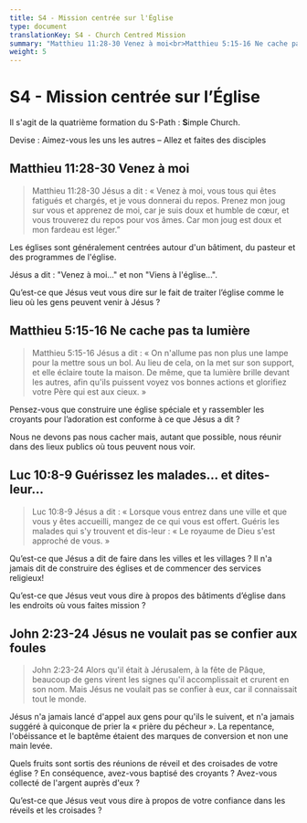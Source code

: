 ```yaml
---
title: S4 - Mission centrée sur l'Église
type: document
translationKey: S4 - Church Centred Mission
summary: "Matthieu 11:28-30 Venez à moi<br>Matthieu 5:15-16 Ne cache pas ta lumière<br>Luc 10:8-9 Guérissez les malades... et dites-leur...<br>John 2:23-24 Jésus ne voulait pas se confier aux foules"
weight: 5
---
```

# S4 - Mission centrée sur l’Église

Il s'agit de la quatrième formation du S-Path : **S**imple Church.

Devise : Aimez-vous les uns les autres – Allez et faites des disciples

## Matthieu 11:28-30 Venez à moi

>   Matthieu 11:28-30 Jésus a dit : « Venez à moi, vous tous qui êtes fatigués et chargés, et je vous donnerai du repos. Prenez mon joug sur vous et apprenez de moi, car je suis doux et humble de cœur, et vous trouverez du repos pour vos âmes. Car mon joug est doux et mon fardeau est léger.”

Les églises sont généralement centrées autour d'un bâtiment, du pasteur et des programmes de l'église.

Jésus a dit : "Venez à moi..." et non "Viens à l'église...".

Qu’est-ce que Jésus veut vous dire sur le fait de traiter l’église comme le lieu où les gens peuvent venir à Jésus ?

## Matthieu 5:15-16 Ne cache pas ta lumière

>   Matthieu 5:15-16 Jésus a dit : « On n'allume pas non plus une lampe pour la mettre sous un bol. Au lieu de cela, on la met sur son support, et elle éclaire toute la maison. De même, que ta lumière brille devant les autres, afin qu'ils puissent voyez vos bonnes actions et glorifiez votre Père qui est aux cieux. »

Pensez-vous que construire une église spéciale et y rassembler les croyants pour l’adoration est conforme à ce que Jésus a dit ?

Nous ne devons pas nous cacher mais, autant que possible, nous réunir dans des lieux publics où tous peuvent nous voir.

## Luc 10:8-9 Guérissez les malades... et dites-leur...

>   Luc 10:8-9 Jésus a dit : « Lorsque vous entrez dans une ville et que vous y êtes accueilli, mangez de ce qui vous est offert. Guéris les malades qui s'y trouvent et dis-leur : « Le royaume de Dieu s'est approché de vous. »

Qu’est-ce que Jésus a dit de faire dans les villes et les villages ? Il n'a jamais dit de construire des églises et de commencer des services religieux!

Qu’est-ce que Jésus veut vous dire à propos des bâtiments d’église dans les endroits où vous faites mission ?

## John 2:23-24 Jésus ne voulait pas se confier aux foules

>   John 2:23-24 Alors qu'il était à Jérusalem, à la fête de Pâque, beaucoup de gens virent les signes qu'il accomplissait et crurent en son nom. Mais Jésus ne voulait pas se confier à eux, car il connaissait tout le monde.

Jésus n'a jamais lancé d'appel aux gens pour qu'ils le suivent, et n'a jamais suggéré à quiconque de prier la « prière du pécheur ». La repentance, l'obéissance et le baptême étaient des marques de conversion et non une main levée.

Quels fruits sont sortis des réunions de réveil et des croisades de votre église ? En conséquence, avez-vous baptisé des croyants ? Avez-vous collecté de l'argent auprès d'eux ?

Qu’est-ce que Jésus veut vous dire à propos de votre confiance dans les réveils et les croisades ?

